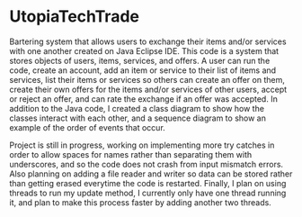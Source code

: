 # UtopiaTechTrade
Bartering system that allows users to exchange their items and/or services with one another created on Java Eclipse IDE.
This code is a system that stores objects of users, items, services, and offers. A user can run the code, create an account, add an item or service to their list of items and services, list their items or services so others can create an offer on them, create their own offers for the items and/or services of other users, accept or reject an offer, and can rate the exchange if an offer was accepted. In addition to the Java code, I created a class diagram to show how the classes interact with each other, and a sequence diagram to show an example of the order of events that occur.

Project is still in progress, working on implementing more try catches in order to allow spaces for names rather than separating them with underscores, and so the code does not crash from input mismatch errors. Also planning on adding a file reader and writer so data can be stored rather than getting erased everytime the code is restarted. Finally, I plan on using threads to run my update method, I currently only have one thread running it, and plan to make this process faster by adding another two threads.
